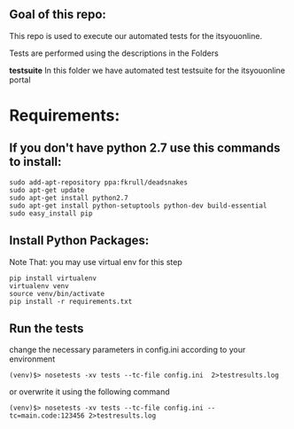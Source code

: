 
## Goal of this repo:
This repo is used to execute our automated tests for the itsyouonline.

Tests are performed using the descriptions in the Folders

**testsuite**
In this folder we have automated test testsuite for the itsyouonline portal

# Requirements:

If you don't have python 2.7 use this commands to install:
-----------------------------------------------------------
```
sudo add-apt-repository ppa:fkrull/deadsnakes
sudo apt-get update
sudo apt-get install python2.7
sudo apt-get install python-setuptools python-dev build-essential
sudo easy_install pip
```

Install Python Packages:
------------------------
Note That: you may use virtual env for this step
```
pip install virtualenv
virtualenv venv
source venv/bin/activate
pip install -r requirements.txt
```

Run the tests
---------------
change the necessary parameters in config.ini according to your environment
```
(venv)$> nosetests -xv tests --tc-file config.ini  2>testresults.log
```

or overwrite it using the following command
```
(venv)$> nosetests -xv tests --tc-file config.ini --tc=main.code:123456 2>testresults.log
```